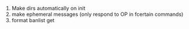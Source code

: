 1. Make dirs automatically on init
2. make ephemeral messages (only respond to OP in fcertain commands)
3. format banlist get